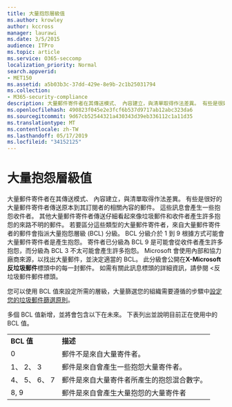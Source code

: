```yaml
---
title: 大量抱怨層級值
ms.author: krowley
author: kccross
manager: laurawi
ms.date: 3/5/2015
audience: ITPro
ms.topic: article
ms.service: O365-seccomp
localization_priority: Normal
search.appverid:
- MET150
ms.assetid: a5b03b3c-37dd-429e-8e9b-2c1b25031794
ms.collection:
- M365-security-compliance
description: 大量郵件寄件者在其傳送模式、 內容建立，與清單取得作法差異。 有些是很好的大量郵件寄件者傳送原本到其訂閱者的相關內容的郵件。 這些訊息會產生一些抱怨收件者。 其他大量郵件寄件者傳送仔細看起來像垃圾郵件和收件者產生許多抱怨的來路不明的郵件。 若要區分這些類型的大量郵件寄件者，來自大量郵件寄件者的郵件會指派大量抱怨層級 (BCL) 分級。 BCL 分級介於 1 到 9 根據方式可能會大量郵件寄件者是產生抱怨。 寄件者已分級為 BCL 9 是可能會從收件者產生許多抱怨，而分級為 BCL 3 不太可能會產生許多抱怨。 Microsoft 會使用內部和協力廠商來源，以找出大量郵件，並決定適當的 BCL。 此分級會公開在 X-Microsoft 反垃圾郵件標頭中的每一封郵件。 如需有關此訊息標頭的詳細資訊，請參閱 < 反垃圾郵件郵件標頭。
ms.openlocfilehash: 490823f045e2e3fcf6b537d9717ab12abc323da6
ms.sourcegitcommit: 9d67cb52544321a430343d39eb336112c1a11d35
ms.translationtype: MT
ms.contentlocale: zh-TW
ms.lasthandoff: 05/17/2019
ms.locfileid: "34152125"
---
```

# <a name="bulk-complaint-level-values"></a>大量抱怨層級值

大量郵件寄件者在其傳送模式、 內容建立，與清單取得作法差異。 有些是很好的大量郵件寄件者傳送原本到其訂閱者的相關內容的郵件。 這些訊息會產生一些抱怨收件者。 其他大量郵件寄件者傳送仔細看起來像垃圾郵件和收件者產生許多抱怨的來路不明的郵件。 若要區分這些類型的大量郵件寄件者，來自大量郵件寄件者的郵件會指派大量抱怨層級 (BCL) 分級。 BCL 分級介於 1 到 9 根據方式可能會大量郵件寄件者是產生抱怨。 寄件者已分級為 BCL 9 是可能會從收件者產生許多抱怨，而分級為 BCL 3 不太可能會產生許多抱怨。 Microsoft 會使用內部和協力廠商來源，以找出大量郵件，並決定適當的 BCL。 此分級會公開在**X-Microsoft 反垃圾郵件**標頭中的每一封郵件。 如需有關此訊息標頭的詳細資訊，請參閱 <<c0>反垃圾郵件郵件標頭。 
  
您可以使用 BCL 值來設定所需的層級，大量篩選您的組織需要遵循的步驟中[設定您的垃圾郵件篩選原則](configure-your-spam-filter-policies.md)。
  
多個 BCL 值新增，並將會包含以下在未來。 下表列出並說明目前正在使用中的 BCL 值。
  
|||
|:-----|:-----|
|**BCL 值** <br/> |**描述** <br/> |
|0  <br/> |郵件不是來自大量寄件者。  <br/> |
|1、 2、 3  <br/> |郵件是來自會產生一些抱怨大量寄件者。  <br/> |
|4、 5、 6、 7  <br/> |郵件是來自大量寄件者所產生的抱怨混合數字。  <br/> |
|8, 9  <br/> |郵件是來自會產生大量抱怨的大量寄件者  <br/> |
   

